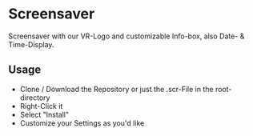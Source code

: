 # Screensaver

Screensaver with our VR-Logo and customizable Info-box, also Date- & Time-Display.

## Usage

* Clone / Download the Repository or just the .scr-File in the root-directory
* Right-Click it
* Select "Install"
* Customize your Settings as you'd like
